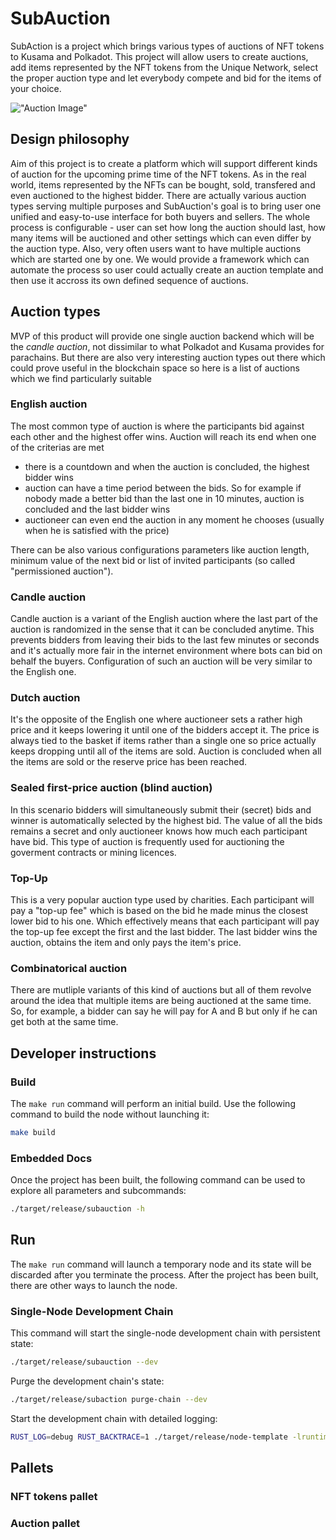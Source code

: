 # SubAuction

SubAction is a project which brings various types of auctions of NFT tokens to Kusama and Polkadot. This project will allow users to
create auctions, add items represented by the NFT tokens from the Unique Network, select the proper auction type and let
everybody compete and bid for the items of your choice.

!["Auction
Image"](https://img.etimg.com/thumb/width-600,height-400,imgsize-113275,resizemode-1,msid-76076103/news/politics-and-nation/auction-of-specially-plucked-teas-on-june-22-to-commemorate-international-tea-day.jpg)

## Design philosophy

Aim of this project is to create a platform which will support different kinds of auction for the upcoming prime time of the
NFT tokens. As in the real world, items represented by the NFTs can be bought, sold, transfered and even auctioned to
the highest bidder. There are actually various auction types serving multiple purposes and SubAuction's goal is to bring user one
unified and easy-to-use interface for both buyers and sellers. 
The whole process is configurable - user can set how long the auction should last, how many items will be auctioned
and other settings which can even differ by the auction type.
Also, very often users want to have multiple auctions which are started one by one. We would provide a framework which can
automate the process so user could actually create an auction template and then use it accross its own defined sequence of auctions.

## Auction types 

MVP of this product will provide one single auction backend which will be the *candle auction*, not dissimilar to what
Polkadot and Kusama provides for parachains. But there are also very interesting auction types out there which could prove useful in the
blockchain space so here is a list of auctions which we find particularly suitable

### English auction 

The most common type of auction is where the participants bid against each other and the highest offer wins. Auction will
reach its end when one of the criterias are met

 - there is a countdown and when the auction is concluded, the highest bidder wins 
 - auction can have a time period between the bids. So for example if nobody made a better bid than the last one in 10
   minutes, auction is concluded and the last bidder wins 
 - auctioneer can even end the auction in any moment he chooses (usually when he is satisfied with the price)

There can be also various configurations parameters like auction length, minimum value of the next bid or list of invited
participants (so called "permissioned auction"). 

### Candle auction 

Candle auction is a variant of the English auction where the last part of the auction is randomized in the sense that it
can be concluded anytime. This prevents bidders from leaving their bids to the last few minutes or seconds and it's
actually more fair in the internet environment where bots can bid on behalf the buyers. Configuration of such an auction
will be very similar to the English one. 


### Dutch auction 

It's the opposite of the English one where auctioneer sets a rather high price and it keeps lowering it until one of the
bidders accept it. The price is always tied to the basket if items rather than a single one so price actually keeps
dropping until all of the items are sold. Auction is concluded when all the items are sold or the reserve price has been
reached. 

### Sealed first-price auction (blind auction)

In this scenario bidders will simultaneously submit their (secret) bids and winner is automatically selected by the
highest bid. The value of all the bids remains a secret and only auctioneer knows how much each participant have bid. This
type of auction is frequently used for auctioning the goverment contracts or mining licences. 


### Top-Up 

This is a very popular auction type used by charities. Each participant will pay a "top-up fee" which is based on the
bid he made minus the closest lower bid to his one. Which effectively means that each participant will pay the top-up
fee except the first and the last bidder. The last bidder wins the auction, obtains the item and only pays the item's
price.  

### Combinatorical auction 

There are mutliple variants of this kind of auctions but all of them revolve around the idea that multiple items are
being auctioned at the same time. So, for example, a bidder can say he will pay for A and B but only if he can get both
at the same time. 

## Developer instructions


### Build

The `make run` command will perform an initial build. Use the following command to build the node
without launching it:

```sh
make build
```

### Embedded Docs

Once the project has been built, the following command can be used to explore all parameters and
subcommands:

```sh
./target/release/subauction -h
```

## Run

The `make run` command will launch a temporary node and its state will be discarded after you
terminate the process. After the project has been built, there are other ways to launch the node.

### Single-Node Development Chain

This command will start the single-node development chain with persistent state:

```bash
./target/release/subauction --dev
```

Purge the development chain's state:

```bash
./target/release/subaction purge-chain --dev
```

Start the development chain with detailed logging:

```bash
RUST_LOG=debug RUST_BACKTRACE=1 ./target/release/node-template -lruntime=debug --dev
```

## Pallets 

### NFT tokens pallet 

### Auction pallet
